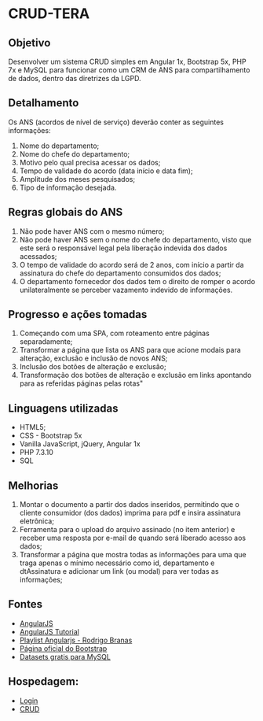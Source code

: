 # CRUD-TERA

## Objetivo

Desenvolver um sistema CRUD simples em Angular 1x, Bootstrap 5x, PHP 7x e MySQL para funcionar como um CRM de ANS para compartilhamento de dados, dentro das diretrizes da LGPD.

## Detalhamento

Os ANS (acordos de nível de serviço) deverão conter as seguintes informações:
1. Nome do departamento;
2. Nome do chefe do departamento;
3. Motivo pelo qual precisa acessar os dados;
4. Tempo de validade do acordo (data início e data fim);
5. Amplitude dos meses pesquisados;
6. Tipo de informação desejada.

## Regras globais do ANS

1. Não pode haver ANS com o mesmo número;
2. Não pode haver ANS sem o nome do chefe do departamento, visto que este será o responsável legal pela liberação indevida dos dados acessados;
3. O tempo de validade do acordo será de 2 anos, com início a partir da assinatura do chefe do departamento consumidos dos dados;
4. O departamento fornecedor dos dados tem o direito de romper o acordo unilateralmente se perceber vazamento indevido de informações.

## Progresso e ações tomadas

1. Começando com uma SPA, com roteamento entre páginas separadamente;
2. Transformar a página que lista os ANS para que acione modais para alteração, exclusão e inclusão de novos ANS;
3. Inclusão dos botões de alteração e exclusão;
4. Transformação dos botões de alteração e exclusão em links apontando para as referidas páginas pelas rotas"

## Linguagens utilizadas

* HTML5;
* CSS - Bootstrap 5x
* Vanilla JavaScript, jQuery, Angular 1x
* PHP 7.3.10
* SQL

## Melhorias
1. Montar o documento a partir dos dados inseridos, permitindo que o cliente consumidor (dos dados) imprima para pdf e insira assinatura eletrônica;
2. Ferramenta para o upload do arquivo assinado (no item anterior) e receber uma resposta por e-mail de quando será liberado acesso aos dados;
3. Transformar a página que mostra todas as informações para uma que traga apenas o mínimo necessário como id, departamento e dtAssinatura e adicionar um link (ou modal) para ver todas as informações;

## Fontes
* [AngularJS](https://angularjs.org/)
* [AngularJS Tutorial](https://www.tutlane.com/tutorial/angularjs)
* [Playlist Angularjs - Rodrigo Branas](https://www.youtube.com/watch?v=_y7rKxqPoyg&t=25s) 
* [Página oficial do Bootstrap](https://getbootstrap.com/docs/5.3/getting-started/introduction/)
* [Datasets gratis para MySQL](https://www.databasestar.com/free-data-sets/)


## Hospedagem: 
* [Login](http://asdfool.com.br/index.html) 
* [CRUD](http://asdfool.com.br/index.html/#!/mostra) 